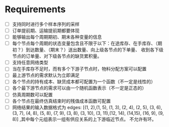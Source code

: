 # Requirements

- [ ] 支持同时进行多个样本序列的采样
- [ ] 订单提前期、运输提前期都要体现
- [ ] 能够输出每个周期期初、期末各种变量的信息
- [ ] 每个节点每个周期的状态变量包含且不限于以下：在途库存、在手库存、（期初？）到达数量、（期末？）送出数量、向上级各节点的下单量、 收到各下级节点的订单量、对下级各节点的缺货累积量。
- [ ] 支持任意网络类型
- [ ] 当在手库存不足时，而有多个下游子节点时，物料分配方案可以配置
- [ ] 最上游节点的需求默认为立即满足
- [ ] 各个节点的持有成本、缺货成本都可配置为一个函数（不一定是线性的）
- [ ] 各个最下游节点的需求可以由一个随机函数表示（不一定是正态的）
- [ ] 仿真周期数可以配置
- [ ] 各个节点在最终仿真结束时的残值成本函数可配置
- [ ] 网络结果的输入数据格式为   edges:   [(1, 2),(1, 5), (1, 3), (2, 4), (2, 5), (3, 6),(3, 7), (4, 8), (5, 8), (7, 9), (3, 8), (3, 10), (3, 11),(12, 14), (14,15), (16, 9), (9, 8)]  ,其中每个元组表示一组有供应关系的上下游临近节点。  不允许有环。
